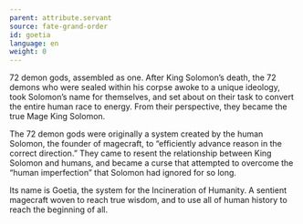 ```yaml
---
parent: attribute.servant
source: fate-grand-order
id: goetia
language: en
weight: 0
---
```


72 demon gods, assembled as one.
After King Solomon’s death, the 72 demons who were sealed within his corpse awoke to a unique ideology, took Solomon’s name for themselves, and set about on their task to convert the entire human race to energy. From their perspective, they became the true Mage King Solomon. 

The 72 demon gods were originally a system created by the human Solomon, the founder of magecraft, to “efficiently advance reason in the correct direction.”
They came to resent the relationship between King Solomon and humans, and became a curse that attempted to overcome the “human imperfection” that Solomon had ignored for so long.

Its name is Goetia, the system for the Incineration of Humanity.
A sentient magecraft woven to reach true wisdom, and to use all of human history to reach the beginning of all.
